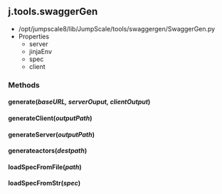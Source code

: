 <!-- toc -->
## j.tools.swaggerGen

- /opt/jumpscale8/lib/JumpScale/tools/swaggergen/SwaggerGen.py
- Properties
    - server
    - jinjaEnv
    - spec
    - client

### Methods

#### generate(*baseURL, serverOuput, clientOutput*) 

#### generateClient(*outputPath*) 

#### generateServer(*outputPath*) 

#### generateactors(*destpath*) 

#### loadSpecFromFile(*path*) 

#### loadSpecFromStr(*spec*) 

